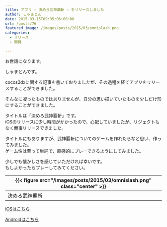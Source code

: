 ```yaml
---
title: アプリ – 決めろ武神覇斬 – をリリースしました
author: しゃまとん
date: 2015-03-15T09:35:06+00:00
url: /posts/76
featured_image: /images/posts/2015/03/omnislash.png
categories:
  - リリース
  - 開発

---
```

お世話になります。

しゃまとんです。

cocos2dxに関する記事を書いておりましたが、その過程を経てアプリをリリースすることができました。

そんなに凝ったものではありませんが、自分の思い描いていたものを少しだけ形にすることができました。

<!--more-->

タイトルは「決めろ武神覇斬」です。  
iOSのリリースに少し時間がかかったので、心配していましたが、リジェクトもなく無事リリースできました。

タイトルにもありますが、武神覇斬についてのゲームを作れたらなと思い、作ってみました。  
ゲーム性は至って単純で、直感的にプレーできるようにしてみました。

少しでも懐かしさを感じていただければ幸いです。  
もしよかったらプレーしてみてください。

|{{< figure src="/images/posts/2015/03/omnislash.png" class="center" >}}|
|-|
|決めろ武神覇斬|

[iOSはこちら](http://wk.tk/nC1BNU)

[Androidはこちら]("http://wk.tk/jvAt4A)